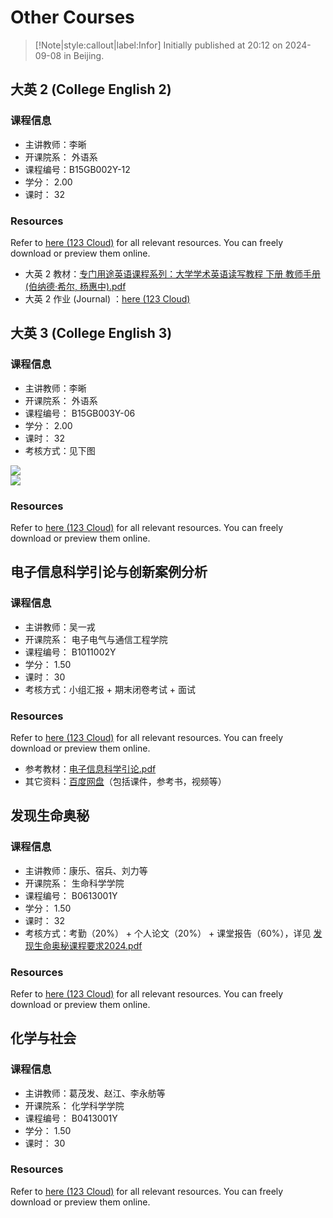 # Other Courses

> [!Note|style:callout|label:Infor]
Initially published at 20:12 on 2024-09-08 in Beijing.


## 大英 2 (College English 2)

### 课程信息

- 主讲教师：李晰
- 开课院系： 外语系
- 课程编号：B15GB002Y-12
- 学分： 2.00
- 课时： 32

### Resources

Refer to [here (123 Cloud)](https://www.123865.com/s/0y0pTd-ACKj3) for all relevant resources. You can freely download or preview them online. 

- 大英 2 教材：[专门用途英语课程系列：大学学术英语读写教程 下册 教师手册 (伯纳德·希尔, 杨惠中).pdf](https://www.writebug.com/static/uploads/2024/9/13/05e2cd5b0f740da82c5ac77006c8b468.pdf)
- 大英 2 作业 (Journal) ：[here (123 Cloud)](https://www.123865.com/s/0y0pTd-HCKj3)


## 大英 3 (College English 3)

### 课程信息

- 主讲教师：李晰
- 开课院系： 外语系
- 课程编号： B15GB003Y-06
- 学分： 2.00
- 课时： 32
- 考核方式：见下图

<div class="center"><img src="https://imagebank-0.oss-cn-beijing.aliyuncs.com/VS-PicGo/2024-09-18-17-58-08_OtherCourses.png"/></div>
<div class="center"><img src="https://imagebank-0.oss-cn-beijing.aliyuncs.com/VS-PicGo/2024-09-18-17-59-14_OtherCourses.jpg"/></div>

### Resources

Refer to [here (123 Cloud)](https://www.123865.com/s/0y0pTd-9CKj3) for all relevant resources. You can freely download or preview them online. 


## 电子信息科学引论与创新案例分析

### 课程信息

- 主讲教师：吴一戎
- 开课院系： 电子电气与通信工程学院
- 课程编号： B1011002Y
- 学分： 1.50
- 课时： 30
- 考核方式：小组汇报 + 期末闭卷考试 + 面试 


### Resources

Refer to [here (123 Cloud)](https://www.123865.com/s/0y0pTd-EOKj3) for all relevant resources. You can freely download or preview them online. 

- 参考教材：[电子信息科学引论.pdf](https://www.writebug.com/static/uploads/2024/9/11/3c11b5624100854d91681dbd027042e0.pdf)
- 其它资料：[百度网盘](https://pan.baidu.com/s/1h94c3fJN8pMHbvFQxcdllg?pwd=e28q)（包括课件，参考书，视频等）

## 发现生命奥秘

### 课程信息

- 主讲教师：康乐、宿兵、刘力等
- 开课院系：	生命科学学院
- 课程编号：	B0613001Y
- 学分：	1.50
- 课时：	32
- 考核方式：考勤（20%） + 个人论文（20%） + 课堂报告（60%），详见 [发现生命奥秘课程要求2024.pdf](https://www.writebug.com/static/uploads/2024/9/18/80ebfc2e7fa4878e6ad8432aa1b0d55e.pdf)

### Resources

Refer to [here (123 Cloud)](https://www.123865.com/s/0y0pTd-QOKj3) for all relevant resources. You can freely download or preview them online. 


## 化学与社会
### 课程信息

- 主讲教师：葛茂发、赵江、李永舫等
- 开课院系：	化学科学学院
- 课程编号：	B0413001Y
- 学分：	1.50
- 课时：	30

### Resources

Refer to [here (123 Cloud)](https://www.123865.com/s/0y0pTd-kOKj3) for all relevant resources. You can freely download or preview them online. 

